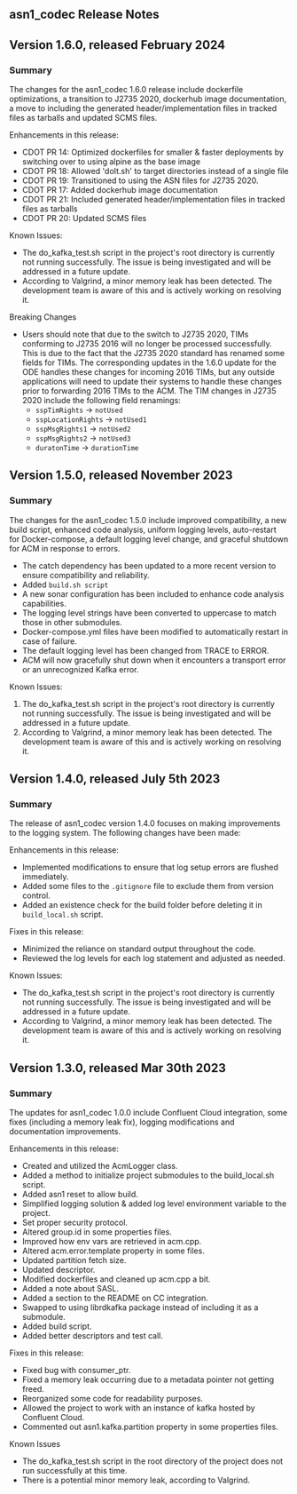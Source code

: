asn1_codec Release Notes
----------------------------

Version 1.6.0, released February 2024
----------------------------------------

### **Summary**
The changes for the asn1_codec 1.6.0 release include dockerfile optimizations, a transition to J2735 2020, dockerhub image documentation, a move to including the generated header/implementation files in tracked files as tarballs and updated SCMS files.

Enhancements in this release:
- CDOT PR 14: Optimized dockerfiles for smaller & faster deployments by switching over to using alpine as the base image
- CDOT PR 18: Allowed 'doIt.sh' to target directories instead of a single file
- CDOT PR 19: Transitioned to using the ASN files for J2735 2020.
- CDOT PR 17: Added dockerhub image documentation
- CDOT PR 21: Included generated header/implementation files in tracked files as tarballs
- CDOT PR 20: Updated SCMS files

Known Issues:
- The do_kafka_test.sh script in the project's root directory is currently not running successfully. The issue is being investigated and will be addressed in a future update.
- According to Valgrind, a minor memory leak has been detected. The development team is aware of this and is actively working on resolving it.

Breaking Changes
- Users should note that due to the switch to J2735 2020, TIMs conforming to J2735 2016 will no longer be processed successfully. This is due to the fact that the J2735 2020 standard has renamed some fields for TIMs. The corresponding updates in the 1.6.0 update for the ODE handles these changes for incoming 2016 TIMs, but any outside applications will need to update their systems to handle these changes prior to forwarding 2016 TIMs to the ACM. The TIM changes in J2735 2020 include the following field renamings:
    - `sspTimRights` -> `notUsed`
    - `sspLocationRights` -> `notUsed1`
    - `sspMsgRights1` -> `notUsed2`
    - `sspMsgRights2` -> `notUsed3`
    - `duratonTime` -> `durationTime`


Version 1.5.0, released November 2023
----------------------------------------

### **Summary**
The changes for the asn1_codec 1.5.0 include improved compatibility, a new build script, enhanced code analysis, uniform logging levels, auto-restart for Docker-compose, a default logging level change, and graceful shutdown for ACM in response to errors.
- The catch dependency has been updated to a more recent version to ensure compatibility and reliability.
- Added `build.sh script`
- A new sonar configuration has been included to enhance code analysis capabilities.
- The logging level strings have been converted to uppercase to match those in other submodules.
- Docker-compose.yml files have been modified to automatically restart in case of failure.
- The default logging level has been changed from TRACE to ERROR.
- ACM will now gracefully shut down when it encounters a transport error or an unrecognized Kafka error.

Known Issues:
1.	 The do_kafka_test.sh script in the project's root directory is currently not running successfully. The issue is being investigated and will be addressed in a future update.
2.	According to Valgrind, a minor memory leak has been detected. The development team is aware of this and is actively working on resolving it.


Version 1.4.0, released July 5th 2023
----------------------------------------

### **Summary**
The release of asn1_codec version 1.4.0 focuses on making improvements to the logging system. The following changes have been made:

Enhancements in this release:
- Implemented modifications to ensure that log setup errors are flushed immediately.
- Added some files to the `.gitignore` file to exclude them from version control.
- Added an existence check for the build folder before deleting it in `build_local.sh` script.
  
Fixes in this release:
- Minimized the reliance on standard output throughout the code.
- Reviewed the log levels for each log statement and adjusted as needed.

Known Issues:
- The do_kafka_test.sh script in the project's root directory is currently not running successfully. The issue is being investigated and will be addressed in a future update.
- According to Valgrind, a minor memory leak has been detected. The development team is aware of this and is actively working on resolving it.

Version 1.3.0, released Mar 30th 2023
----------------------------------------

### **Summary**
The updates for asn1_codec 1.0.0 include Confluent Cloud integration, some fixes (including a memory leak fix), logging modifications and documentation improvements.

Enhancements in this release:
- Created and utilized the AcmLogger class.
-	Added a method to initialize project submodules to the build_local.sh script.
-	Added asn1 reset to allow build.
-	Simplified logging solution & added log level environment variable to the project.
-	Set proper security protocol.
-	Altered group.id in some properties files.
-	Improved how env vars are retrieved in acm.cpp.
-	Altered acm.error.template property in some files.
-	Updated partition fetch size.
-	Updated descriptor.
-	Modified dockerfiles and cleaned up acm.cpp a bit.
-	Added a note about SASL.
-	Added a section to the README on CC integration.
-	Swapped to using librdkafka package instead of including it as a submodule.
-	Added build script.
-	Added better descriptors and test call.

Fixes in this release:
-	Fixed bug with consumer_ptr.
-	Fixed a memory leak occurring due to a metadata pointer not getting freed.
-	Reorganized some code for readability purposes.
-	Allowed the project to work with an instance of kafka hosted by Confluent Cloud.
-	Commented out asn1.kafka.partition property in some properties files.

Known Issues
-	The do_kafka_test.sh script in the root directory of the project does not run successfully at this time.
-	There is a potential minor memory leak, according to Valgrind.
